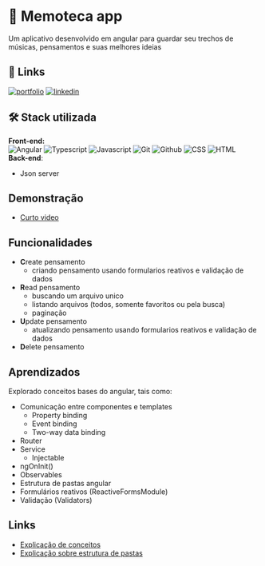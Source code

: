 # 🚀 Memoteca app
Um aplicativo desenvolvido em angular para guardar seu trechos de músicas, pensamentos e suas melhores ideias


## 🔗 Links
[![portfolio](https://img.shields.io/badge/my_portfolio-000?style=for-the-badge&logo=ko-fi&logoColor=white)](https://portfolio-leo-santam.vercel.app/)
[![linkedin](https://img.shields.io/badge/linkedin-0A66C2?style=for-the-badge&logo=linkedin&logoColor=white)](https://www.linkedin.com/in/leonardolopessantana/)

## 🛠 Stack utilizada

**Front-end:**
<br>
![Angular](https://img.shields.io/badge/Angular-DD0031?style=for-the-badge&logo=angular&logoColor=white)
![Typescript](https://img.shields.io/badge/TypeScript-007ACC?style=for-the-badge&logo=typescript&logoColor=white)
![Javascript](https://img.shields.io/badge/JavaScript-F7DF1E?style=for-the-badge&logo=javascript&logoColor=black)
![Git](https://img.shields.io/badge/git-100000?style=for-the-badge&logo=git&logoColor=white)
![Github](https://img.shields.io/badge/GitHub-100000?style=for-the-badge&logo=github&logoColor=white)
![CSS](https://img.shields.io/badge/CSS3-1572B6?style=for-the-badge&logo=css3&logoColor=white)
![HTML](https://img.shields.io/badge/HTML5-E34F26?style=for-the-badge&logo=html5&logoColor=white)
<br>
**Back-end**: 
- Json server

## Demonstração

- [Curto video](https://www.loom.com/share/7b17a9ff9ea3463db4ce3295653f8ca3)

## Funcionalidades

- **C**reate pensamento
  - criando pensamento usando formularios reativos e validação de dados
- **R**ead pensamento
  - buscando um arquivo unico
  - listando arquivos (todos, somente favoritos ou pela busca)
  - paginação
- **U**pdate pensamento
  - atualizando pensamento usando formularios reativos e validação de dados
- **D**elete pensamento


## Aprendizados
Explorado conceitos bases do angular, tais como: 
- Comunicação entre componentes e templates
  - Property binding
  - Event binding
  - Two-way data binding
- Router
- Service
  - Injectable
- ngOnInit()
- Observables
- Estrutura de pastas angular
- Formulários reativos (ReactiveFormsModule)
- Validação (Validators)

## Links
- [Explicação de conceitos](https://github.com/leolive1506/crud-angular/blob/main/conceitos.md)
- [Explicação sobre estrutura de pastas](https://github.com/leolive1506/crud-angular/blob/main/estrutura-pastas.md)
